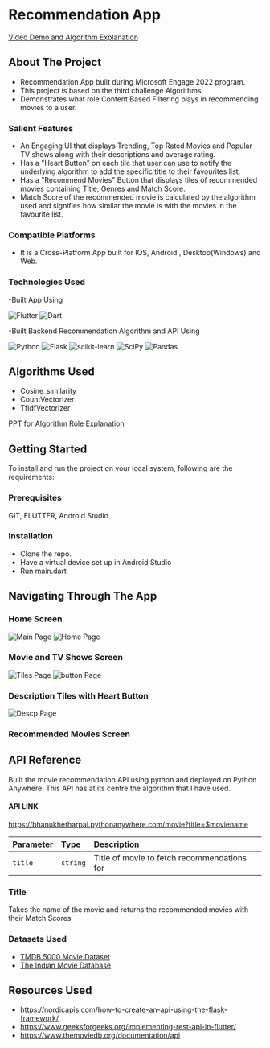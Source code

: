 # Recommendation App

[Video Demo and Algorithm Explanation](http://bhanukhetharpal.pythonanywhere.com/movie?title=the%20godfather)

## About The Project
- Recommendation App built during Microsoft Engage 2022 program.
- This project is based on the third challenge Algorithms.
- Demonstrates what role Content Based Filtering plays in recommending movies to a user.

### Salient Features
- An Engaging UI that displays Trending, Top Rated Movies and Popular TV shows along with their descriptions and average rating.
- Has a "Heart Button" on each tile that user can use to notify the underlying algorithm to add the specific title to their favourites list.
- Has a "Recommend Movies" Button that displays tiles of recommended movies containing Title, Genres and Match Score.
- Match Score of the recommended movie is calculated by the algorithm used and signifies how similar the movie is with the movies in the favourite list.
### Compatible Platforms
- It is a Cross-Platform App built for IOS, Android , Desktop(Windows) and Web.
### Technologies Used

-Built App Using

![Flutter](https://img.shields.io/badge/Flutter-%2302569B.svg?style=for-the-badge&logo=Flutter&logoColor=white)
![Dart](https://img.shields.io/badge/dart-%230175C2.svg?style=for-the-badge&logo=dart&logoColor=white)


-Built Backend Recommendation Algorithm and API Using

![Python](https://img.shields.io/badge/python-3670A0?style=for-the-badge&logo=python&logoColor=ffdd54)
![Flask](https://img.shields.io/badge/flask-%23000.svg?style=for-the-badge&logo=flask&logoColor=white)
![scikit-learn](https://img.shields.io/badge/scikit--learn-%23F7931E.svg?style=for-the-badge&logo=scikit-learn&logoColor=white)
![SciPy](https://img.shields.io/badge/SciPy-%230C55A5.svg?style=for-the-badge&logo=scipy&logoColor=%white)
![Pandas](https://img.shields.io/badge/pandas-%23150458.svg?style=for-the-badge&logo=pandas&logoColor=white)

## Algorithms Used 
- Cosine_similarity
- CountVectorizer
- TfidfVectorizer

[PPT for Algorithm Role Explanation](https://www.canva.com/design/DAFCANVAQmo/zpe8ZLAlU48urNI9ZxWvNg/view?utm_content=DAFCANVAQmo&utm_campaign=designshare&utm_medium=link&utm_source=publishsharelink)

## Getting Started
To install and run the project on your local system, following are the requirements:

### Prerequisites
GIT, FLUTTER, Android Studio

### Installation
- Clone the repo. 
- Have a virtual device set up in Android Studio
- Run main.dart

## Navigating Through The App
### Home Screen
 ![Main Page](images/main.jpeg?raw=true)   ![Home Page](images/home.jpeg?raw=true) 
### Movie and TV Shows Screen
![Tiles Page](images/tiles.jpeg?raw=true)
![button Page](images/recommend.jpeg?raw=true)
### Description Tiles with Heart Button
![Descp Page](images/movie_tile.jpeg?raw=true)
### Recommended Movies Screen 

## API Reference
Built the movie recommendation API using python and deployed on Python Anywhere. This API has at its centre the algorithm that I have used. 

#### API LINK

https://bhanukhetharpal.pythonanywhere.com/movie?title=$moviename

 


| Parameter | Type     | Description                       |
| :-------- | :------- | :-------------------------------- |
| `title`      | `string` | Title of movie to fetch recommendations for |

### Title

Takes the name of the movie and returns the recommended movies with their Match Scores

### Datasets Used
- [TMDB 5000 Movie Dataset](https://www.kaggle.com/datasets/tmdb/tmdb-movie-metadata)
- [The Indian Movie Database](https://www.kaggle.com/datasets/pncnmnp/the-indian-movie-database)


## Resources Used
- https://nordicapis.com/how-to-create-an-api-using-the-flask-framework/
- https://www.geeksforgeeks.org/implementing-rest-api-in-flutter/
- https://www.themoviedb.org/documentation/api
